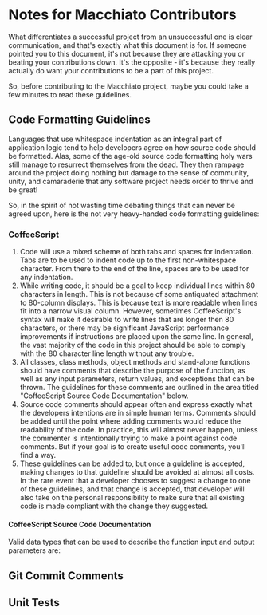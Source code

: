 Notes for Macchiato Contributors
================================
What differentiates a successful project from an unsuccessful one is clear
communication, and that's exactly what this document is for. If someone pointed
you to this document, it's not because they are attacking you or beating your
contributions down. It's the opposite - it's because they really actually do
want your contributions to be a part of this project.

So, before contributing to the Macchiato project, maybe you could take a few
minutes to read these guidelines.

Code Formatting Guidelines
--------------------------
Languages that use whitespace indentation as an integral part of application
logic tend to help developers agree on how source code should be formatted.
Alas, some of the age-old source code formatting holy wars still manage to
resurrect themselves from the dead. They then rampage around the project doing
nothing but damage to the sense of community, unity, and camaraderie that any
software project needs order to thrive and be great!

So, in the spirit of not wasting time debating things that can never be agreed
upon, here is the not very heavy-handed code formatting guidelines:

### CoffeeScript ###

1. Code will use a mixed scheme of both tabs and spaces for indentation. Tabs
   are to be used to indent code up to the first non-whitespace character. From
   there to the end of the line, spaces are to be used for any indentation.
2. While writing code, it should be a goal to keep individual lines within 80
   characters in length. This is not because of some antiquated attachment to
   80-column displays. This is because text is more readable when lines fit
   into a narrow visual column. However, sometimes CoffeeScript's syntax will
   make it desirable to write lines that are longer then 80 characters, or
   there may be significant JavaScript performance improvements if instructions
   are placed upon the same line. In general, the vast majority of the code in
   this project should be able to comply with the 80 character line length
   without any trouble.
3. All classes, class methods, object methods and stand-alone functions should
   have comments that describe the purpose of the function, as well as any
   input parameters, return values, and exceptions that can be thrown. The
   guidelines for these comments are outlined in the area titled "CoffeeScript
   Source Code Documentation" below.
4. Source code comments should appear often and express exactly what the
   developers intentions are in simple human terms. Comments should be added
   until the point where adding comments would reduce the readability of the
   code. In practice, this will almost never happen, unless the commenter is
   intentionally trying to make a point against code comments. But if your goal
   is to create useful code comments, you'll find a way.
5. These guidelines can be added to, but once a guideline is accepted, making
   changes to that guideline should be avoided at almost all costs. In the
   rare event that a developer chooses to suggest a change to one of these
   guidelines, and that change is accepted, that developer will also take on
   the personal responsibility to make sure that all existing code is made
   compliant with the change they suggested.

#### CoffeeScript Source Code Documentation ####

Valid data types that can be used to describe the function input and output
parameters are:

Git Commit Comments
-------------------

Unit Tests
----------
